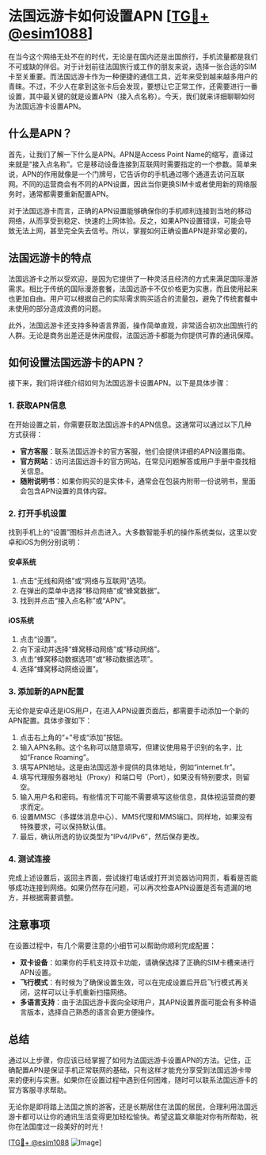 # 法国远游卡如何设置APN [[TG💪+ @esim1088](https://t.me/s/esim1088)]

在当今这个网络无处不在的时代，无论是在国内还是出国旅行，手机流量都是我们不可或缺的伴侣。对于计划前往法国旅行或工作的朋友来说，选择一张合适的SIM卡至关重要。而法国远游卡作为一种便捷的通信工具，近年来受到越来越多用户的青睐。不过，不少人在拿到这张卡后会发现，要想让它正常工作，还需要进行一番设置，其中最关键的就是设置APN（接入点名称）。今天，我们就来详细聊聊如何为法国远游卡设置APN。

## 什么是APN？

首先，让我们了解一下什么是APN。APN是Access Point Name的缩写，直译过来就是“接入点名称”。它是移动设备连接到互联网时需要指定的一个参数。简单来说，APN的作用就像是一个门牌号，它告诉你的手机通过哪个通道去访问互联网。不同的运营商会有不同的APN设置，因此当你更换SIM卡或者使用新的网络服务时，通常都需要重新配置APN。

对于法国远游卡而言，正确的APN设置能够确保你的手机顺利连接到当地的移动网络，从而享受到稳定、快速的上网体验。反之，如果APN设置错误，可能会导致无法上网，甚至完全失去信号。所以，掌握如何正确设置APN是非常必要的。

## 法国远游卡的特点

法国远游卡之所以受欢迎，是因为它提供了一种灵活且经济的方式来满足国际漫游需求。相比于传统的国际漫游套餐，法国远游卡不仅价格更为实惠，而且使用起来也更加自由。用户可以根据自己的实际需求购买适合的流量包，避免了传统套餐中未使用的部分造成浪费的问题。

此外，法国远游卡还支持多种语言界面，操作简单直观，非常适合初次出国旅行的人群。无论是商务出差还是休闲度假，法国远游卡都能为你提供可靠的通讯保障。

## 如何设置法国远游卡的APN？

接下来，我们将详细介绍如何为法国远游卡设置APN。以下是具体步骤：

### 1. 获取APN信息

在开始设置之前，你需要获取法国远游卡的APN信息。这通常可以通过以下几种方式获得：

- **官方客服**：联系法国远游卡的官方客服，他们会提供详细的APN设置指南。
- **官方网站**：访问法国远游卡的官方网站，在常见问题解答或用户手册中查找相关信息。
- **随附说明书**：如果你购买的是实体卡，通常会在包装内附带一份说明书，里面会包含APN设置的具体内容。

### 2. 打开手机设置

找到手机上的“设置”图标并点击进入。大多数智能手机的操作系统类似，这里以安卓和iOS为例分别说明：

#### 安卓系统

1. 点击“无线和网络”或“网络与互联网”选项。
2. 在弹出的菜单中选择“移动网络”或“蜂窝数据”。
3. 找到并点击“接入点名称”或“APN”。

#### iOS系统

1. 点击“设置”。
2. 向下滚动并选择“蜂窝移动网络”或“移动网络”。
3. 点击“蜂窝移动数据选项”或“移动数据选项”。
4. 选择“蜂窝移动网络设置”。

### 3. 添加新的APN配置

无论你是安卓还是iOS用户，在进入APN设置页面后，都需要手动添加一个新的APN配置。具体步骤如下：

1. 点击右上角的“+”号或“添加”按钮。
2. 输入APN名称。这个名称可以随意填写，但建议使用易于识别的名字，比如“France Roaming”。
3. 填写APN地址。这是由法国远游卡提供的具体地址，例如“internet.fr”。
4. 填写代理服务器地址（Proxy）和端口号（Port），如果没有特别要求，则留空。
5. 输入用户名和密码。有些情况下可能不需要填写这些信息，具体视运营商的要求而定。
6. 设置MMSC（多媒体消息中心）、MMS代理和MMS端口。同样地，如果没有特殊要求，可以保持默认值。
7. 最后，确认所选的协议类型为“IPv4/IPv6”，然后保存更改。

### 4. 测试连接

完成上述设置后，返回主界面，尝试拨打电话或打开浏览器访问网页，看看是否能够成功连接到网络。如果仍然存在问题，可以再次检查APN设置是否有遗漏的地方，并根据需要调整。

## 注意事项

在设置过程中，有几个需要注意的小细节可以帮助你顺利完成配置：

- **双卡设备**：如果你的手机支持双卡功能，请确保选择了正确的SIM卡槽来进行APN设置。
- **飞行模式**：有时候为了确保设置生效，可以在完成设置后开启飞行模式再关闭，这样可以让手机重新扫描网络。
- **多语言支持**：由于法国远游卡面向全球用户，其APN设置界面可能会有多种语言版本，选择自己熟悉的语言会更方便操作。

## 总结

通过以上步骤，你应该已经掌握了如何为法国远游卡设置APN的方法。记住，正确配置APN是保证手机正常联网的基础，只有这样才能充分享受到法国远游卡带来的便利与实惠。如果你在设置过程中遇到任何困难，随时可以联系法国远游卡的官方客服寻求帮助。

无论你是即将踏上法国之旅的游客，还是长期居住在法国的居民，合理利用法国远游卡都可以让你的通讯生活变得更加轻松愉快。希望这篇文章能对你有所帮助，祝你在法国度过一段美好的时光！

[[TG💪+ @esim1088](https://t.me/s/esim1088) ![Image](https://i.postimg.cc/4NQfJmqS/Snipaste-2025-05-13-00-14-12.png)]